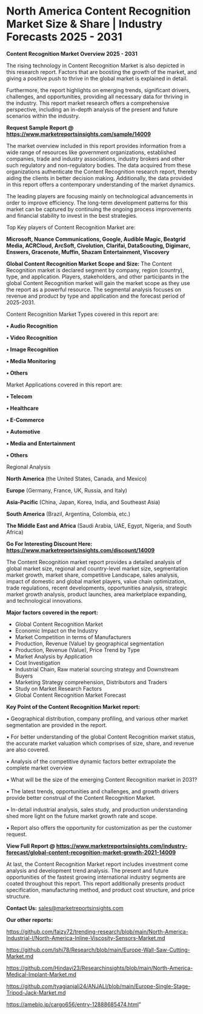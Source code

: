  # North America Content Recognition Market Size & Share | Industry Forecasts 2025 - 2031

<Strong> Content Recognition Market Overview 2025 - 2031</strong>

The rising technology in Content Recognition Market is also depicted in this research report. Factors that are boosting the growth of the market, and giving a positive push to thrive in the global market is explained in detail.

Furthermore, the report highlights on emerging trends, significant drivers, challenges, and opportunities, providing all necessary data for thriving in the industry. This report market research offers a comprehensive perspective, including an in-depth analysis of the present and future scenarios within the industry.

<strong>Request Sample Report @ <a href=https://www.marketreportsinsights.com/sample/14009>https://www.marketreportsinsights.com/sample/14009</a></strong>

The market overview included in this report provides information from a wide range of resources like government organizations, established companies, trade and industry associations, industry brokers and other such regulatory and non-regulatory bodies. The data acquired from these organizations authenticate the Content Recognition research report, thereby aiding the clients in better decision making. Additionally, the data provided in this report offers a contemporary understanding of the market dynamics.

The leading players are focusing mainly on technological advancements in order to improve efficiency. The long-term development patterns for this market can be captured by continuing the ongoing process improvements and financial stability to invest in the best strategies.

Top Key players of Content Recognition Market are:

<strong>Microsoft, Nuance Communications, Google, Audible Magic, Beatgrid Media, ACRCloud, ArcSoft, Civolution, Clarifai, DataScouting, Digimarc, Enswers, Gracenote, Muffin, Shazam Entertainment, Viscovery</strong>

<strong><b>Global Content Recognition Market Scope and Size:</b></strong>
The Content Recognition market is declared segment by company, region (country), type, and application. Players, stakeholders, and other participants in the global Content Recognition market will gain the market scope as they use the report as a powerful resource. The segmental analysis focuses on revenue and product by type and application and the forecast period of 2025-2031.

Content Recognition Market Types covered in this report are:

<strong>• Audio Recognition

• Video Recognition

• Image Recognition

• Media Monitoring

• Others</strong>

Market Applications covered in this report are:

<strong>• Telecom

• Healthcare

• E-Commerce

• Automotive

• Media and Entertainment

• Others</strong> 

Regional Analysis

<strong>North America</strong> (the United States, Canada, and Mexico)

<strong>Europe</strong> (Germany, France, UK, Russia, and Italy)

<strong>Asia-Pacific</strong> (China, Japan, Korea, India, and Southeast Asia)

<strong>South America</strong> (Brazil, Argentina, Colombia, etc.)

<strong>The Middle East and Africa</strong> (Saudi Arabia, UAE, Egypt, Nigeria, and South Africa)

<strong>Go For Interesting Discount Here: <a href=https://www.marketreportsinsights.com/discount/14009>https://www.marketreportsinsights.com/discount/14009</a></strong>

The Content Recognition market report provides a detailed analysis of global market size, regional and country-level market size, segmentation market growth, market share, competitive Landscape, sales analysis, impact of domestic and global market players, value chain optimization, trade regulations, recent developments, opportunities analysis, strategic market growth analysis, product launches, area marketplace expanding, and technological innovations.

<strong><b>Major factors covered in the report:</b></strong>
<ul>
  <li>Global Content Recognition Market </li>
  <li>Economic Impact on the Industry</li>
  <li>Market Competition in terms of Manufacturers</li>
  <li>Production, Revenue (Value) by geographical segmentation</li>
  <li>Production, Revenue (Value), Price Trend by Type</li>
  <li>Market Analysis by Application</li>
  <li>Cost Investigation</li>
  <li>Industrial Chain, Raw material sourcing strategy and Downstream Buyers</li>
  <li>Marketing Strategy comprehension, Distributors and Traders</li>
  <li>Study on Market Research Factors</li>
  <li>Global Content Recognition Market Forecast</li>
</ul>

<strong><b>Key Point of the Content Recognition Market report:</b></strong>

• Geographical distribution, company profiling, and various other market segmentation are provided in the report.

• For better understanding of the global Content Recognition market status, the accurate market valuation which comprises of size, share, and revenue are also covered.

• Analysis of the competitive dynamic factors better extrapolate the complete market overview

• What will be the size of the emerging Content Recognition market in 2031?

• The latest trends, opportunities and challenges, and growth drivers provide better construal of the Content Recognition Market.

• In-detail industrial analysis, sales study, and production understanding shed more light on the future market growth rate and scope.

• Report also offers the opportunity for customization as per the customer request.

<strong><b>View Full Report @ <a href=https://www.marketreportsinsights.com/industry-forecast/global-content-recognition-market-growth-2021-14009>https://www.marketreportsinsights.com/industry-forecast/global-content-recognition-market-growth-2021-14009</a></b></strong>


At last, the Content Recognition Market report includes investment come analysis and development trend analysis. The present and future opportunities of the fastest growing international industry segments are coated throughout this report. This report additionally presents product specification, manufacturing method, and product cost structure, and price structure.

<strong>Contact Us:</strong>
sales@marketreportsinsights.com

<strong>Our other reports:</strong>

<a href=https://github.com/faizy72/trending-research/blob/main/North-America-Industrial-I/North-America-Inline-Viscosity-Sensors-Market.md>https://github.com/faizy72/trending-research/blob/main/North-America-Industrial-I/North-America-Inline-Viscosity-Sensors-Market.md</a>

<a href=https://github.com/Ishi78/Research/blob/main/Europe-Wall-Saw-Cutting-Market.md>https://github.com/Ishi78/Research/blob/main/Europe-Wall-Saw-Cutting-Market.md</a>

<a href=https://github.com/Hindavi23/Researchinsights/blob/main/North-America-Medical-Implant-Market.md>https://github.com/Hindavi23/Researchinsights/blob/main/North-America-Medical-Implant-Market.md</a>

<a href=https://github.com/tyagianjali24/ANJALI/blob/main/Europe-Single-Stage-Tripod-Jack-Market.md>https://github.com/tyagianjali24/ANJALI/blob/main/Europe-Single-Stage-Tripod-Jack-Market.md</a>

<a href=https://ameblo.jp/cargo656/entry-12888685474.html>https://ameblo.jp/cargo656/entry-12888685474.html</a>"
